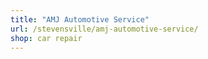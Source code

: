 ```yaml
---
title: "AMJ Automotive Service"
url: /stevensville/amj-automotive-service/
shop: car repair
---
```

